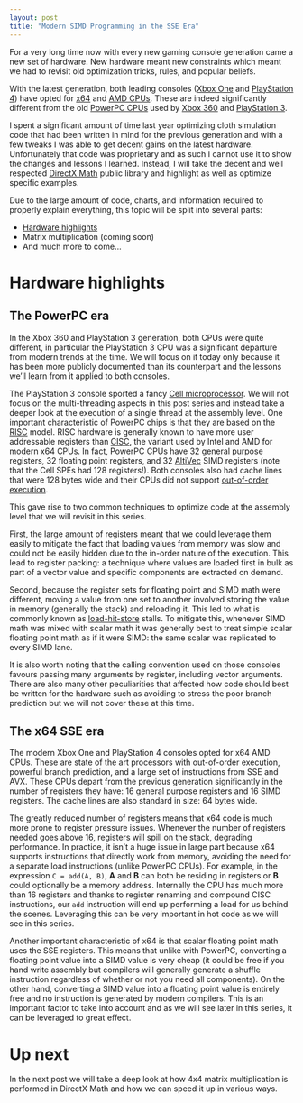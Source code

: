 ```yaml
---
layout: post
title: "Modern SIMD Programming in the SSE Era"
---
```

For a very long time now with every new gaming console generation came a new set of hardware. New hardware meant new constraints which meant we had to revisit old optimization tricks, rules, and popular beliefs.

With the latest generation, both leading consoles ([Xbox One](https://en.wikipedia.org/wiki/Xbox_One) and [PlayStation 4](https://en.wikipedia.org/wiki/PlayStation_4)) have opted for [x64](https://en.wikipedia.org/wiki/X86-64) and [AMD CPUs](https://en.wikipedia.org/wiki/Advanced_Micro_Devices). These are indeed significantly different from the old [PowerPC CPUs](https://en.wikipedia.org/wiki/PowerPC) used by [Xbox 360](https://en.wikipedia.org/wiki/Xbox_360) and [PlayStation 3](https://en.wikipedia.org/wiki/PlayStation_3).

I spent a significant amount of time last year optimizing cloth simulation code that had been written in mind for the previous generation and with a few tweaks I was able to get decent gains on the latest hardware. Unfortunately that code was proprietary and as such I cannot use it to show the changes and lessons I learned. Instead, I will take the decent and well respected [DirectX Math](https://github.com/Microsoft/DirectXMath) public library and highlight as well as optimize specific examples.

Due to the large amount of code, charts, and information required to properly explain everything, this topic will be split into several parts:

*  [Hardware highlights](#hardware_highlights)
*  Matrix multiplication (coming soon)
*  And much more to come…

# <a name="hardware_highlights"></a>Hardware highlights

## The PowerPC era

In the Xbox 360 and PlayStation 3 generation, both CPUs were quite different, in particular the PlayStation 3 CPU was a significant departure from modern trends at the time. We will focus on it today only because it has been more publicly documented than its counterpart and the lessons we’ll learn from it applied to both consoles.

The PlayStation 3 console sported a fancy [Cell microprocessor](https://en.wikipedia.org/wiki/Cell_(microprocessor)). We will not focus on the multi-threading aspects in this post series and instead take a deeper look at the execution of a single thread at the assembly level. One important characteristic of PowerPC chips is that they are based on the [RISC](https://en.wikipedia.org/wiki/Reduced_instruction_set_computing) model. RISC hardware is generally known to have more user addressable registers than [CISC](https://en.wikipedia.org/wiki/Complex_instruction_set_computing), the variant used by Intel and AMD for modern x64 CPUs. In fact, PowerPC CPUs have 32 general purpose registers, 32 floating point registers, and 32 [AltiVec](https://en.wikipedia.org/wiki/AltiVec) SIMD registers (note that the Cell SPEs had 128 registers!). Both consoles also had cache lines that were 128 bytes wide and their CPUs did not support [out-of-order execution](https://en.wikipedia.org/wiki/Out-of-order_execution).

This gave rise to two common techniques to optimize code at the assembly level that we will revisit in this series.

First, the large amount of registers meant that we could leverage them easily to mitigate the fact that loading values from memory was slow and could not be easily hidden due to the in-order nature of the execution. This lead to register packing: a technique where values are loaded first in bulk as part of a vector value and specific components are extracted on demand.

Second, because the register sets for floating point and SIMD math were different, moving a value from one set to another involved storing the value in memory (generally the stack) and reloading it. This led to what is commonly known as [load-hit-store](http://assemblyrequired.crashworks.org/load-hit-stores-and-the-__restrict-keyword/) stalls. To mitigate this, whenever SIMD math was mixed with scalar math it was generally best to treat simple scalar floating point math as if it were SIMD: the same scalar was replicated to every SIMD lane.

It is also worth noting that the calling convention used on those consoles favours passing many arguments by register, including vector arguments. There are also many other peculiarities that affected how code should best be written for the hardware such as avoiding to stress the poor branch prediction but we will not cover these at this time.

## The x64 SSE era

The modern Xbox One and PlayStation 4 consoles opted for x64 AMD CPUs. These are state of the art processors with out-of-order execution, powerful branch prediction, and a large set of instructions from SSE and AVX. These CPUs depart from the previous generation significantly in the number of registers they have: 16 general purpose registers and 16 SIMD registers. The cache lines are also standard in size: 64 bytes wide.

The greatly reduced number of registers means that x64 code is much more prone to register pressure issues. Whenever the number of registers needed goes above 16, registers will spill on the stack, degrading performance. In practice, it isn’t a huge issue in large part because x64 supports instructions that directly work from memory, avoiding the need for a separate load instructions (unlike PowerPC CPUs). For example, in the expression `C = add(A, B)`, **A** and **B** can both be residing in registers or **B** could optionally be a memory address. Internally the CPU has much more than 16 registers and thanks to register renaming and compound CISC instructions, our `add` instruction will end up performing a load for us behind the scenes. Leveraging this can be very important in hot code as we will see in this series.

Another important characteristic of x64 is that scalar floating point math uses the SSE registers. This means that unlike with PowerPC, converting a floating point value into a SIMD value is very cheap (it could be free if you hand write assembly but compilers will generally generate a shuffle instruction regardless of whether or not you need all components). On the other hand, converting a SIMD value into a floating point value is entirely free and no instruction is generated by modern compilers. This is an important factor to take into account and as we will see later in this series, it can be leveraged to great effect.

# Up next

In the next post we will take a deep look at how 4x4 matrix multiplication is performed in DirectX Math and how we can speed it up in various ways.


